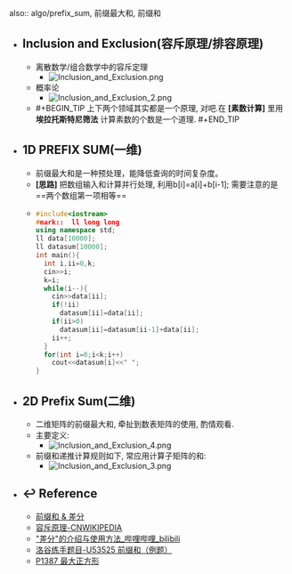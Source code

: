 also:: algo/prefix_sum, 前缀最大和, 前缀和

- ## Inclusion and Exclusion(容斥原理/排容原理)
  - 离散数学/组合数学中的容斥定理
    - ![Inclusion_and_Exclusion.png](../assets/Inclusion_and_Exclusion_1675590802283_0.png)
  - 概率论
    - ![Inclusion_and_Exclusion_2.png](../assets/Inclusion_and_Exclusion_2_1675590830580_0.png)
  - #+BEGIN_TIP
    上下两个领域其实都是一个原理, 对吧.在 **[素数计算]** 里用 **埃拉托斯特尼筛法** 计算素数的个数是一个道理.
    #+END_TIP
- ## 1D PREFIX SUM(一维)
  - 前缀最大和是一种预处理，能降低查询的时间复杂度。
  - **[思路]** 把数组输入和计算并行处理, 利用b[i]=a[i]+b[i-1]; 需要注意的是 ==两个数组第一项相等==
  - ```cpp
    #include<iostream>
    #mark::  ll long long
    using namespace std;
    ll data[10000];
    ll datasum[10000];
    int main(){
      int i,ii=0,k;
      cin>>i;
      k=i;
      while(i--){
        cin>>data[ii];
        if(!ii)
          datasum[ii]=data[ii];
        if(ii>0)
          datasum[ii]=datasum[ii-1]+data[ii];
        ii++;
      }
      for(int i=0;i<k;i++)
        cout<<datasum[i]<<" ";
    }
    ```
- ## 2D Prefix Sum(二维)
  - 二维矩阵的前缀最大和,  牵扯到数表矩阵的使用, 酌情观看.
  - 主要定义:
    - ![Inclusion_and_Exclusion_4.png](../assets/Inclusion_and_Exclusion_4_1675590925879_0.png)
  - 前缀和递推计算规则如下, 常应用计算子矩阵的和:
    - ![Inclusion_and_Exclusion_3.png](../assets/Inclusion_and_Exclusion_3_1675590935379_0.png)
- ## ↩ Reference
  - [前缀和 & 差分](https://oi-wiki.org/basic/prefix-sum/)
  - [容斥原理-CNWIKIPEDIA](https://zh.wikipedia.org/wiki/%E6%8E%92%E5%AE%B9%E5%8E%9F%E7%90%86)
  - ["差分"的介绍与使用方法_哔哩哔哩_bilibili](https://www.bilibili.com/video/BV1SM4y1V79z/)
  - [洛谷练手题目-U53525 前缀和（例题）](https://www.luogu.com.cn/problem/U53525)
  - [P1387 最大正方形](https://www.luogu.com.cn/problem/P1387)
